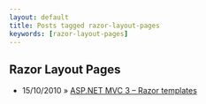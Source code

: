 ```yaml
---
layout: default
title: Posts tagged razor-layout-pages
keywords: [razor-layout-pages]
---
```

<h2 class="category">Razor Layout Pages</h2>
<ul class="posts">
<li>
<p>
<span class="date">15/10/2010</span> &raquo; 
<a href="/blog/asp-net-mvc-3-razor-templates">ASP.NET MVC 3 – Razor templates</a>
</p>
</li> 
</ul>
